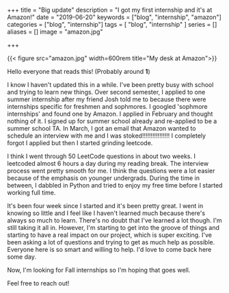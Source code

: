 +++
title = "Big update"
description = "I got my first internship and it's at Amazon!"
date = "2019-06-20"
keywords = ["blog", "internship", "amazon"]
categories = ["blog", "internship"]
tags = [
 "blog",
 "internship"
]
series = []
aliases = []
image = "amazon.jpg"

+++

{{< figure src="amazon.jpg" width=600rem title="My desk at Amazon">}}

Hello everyone that reads this! (Probably around **1**)

I know I haven't updated this in a while. I've been pretty busy with school and trying to learn new things. Over second semester, I applied to one summer internship after my friend Josh told me to because there were internships specific for freshmen and sophmores. I googled 'sophmore internships' and found one by Amazon. I applied in February and thought nothing of it. I signed up for summer school already and re-applied to be a summer school TA. In March, I got an email that Amazon wanted to schedule an interview with me and I was stoked!!!!!!!!!!!!!!!! I completely forgot I applied but then I started grinding leetcode.

I think I went through 50 LeetCode questions in about two weeks. I leetcoded almost 6 hours a day during my reading break. The interview process went pretty smooth for me. I think the questions were a lot easier because of the emphasis on younger undergrads. During the time in between, I dabbled in Python and tried to enjoy my free time before I started working full time.

It's been four week since I started and it's been pretty great. I went in knowing so little and I feel like I haven't learned much because there's always so much to learn. There's no doubt that I've learned a lot though. I'm still taking it all in. However, I'm starting to get into the groove of things and starting to have a real impact on our project, which is super exciting. I've been asking a lot of questions and trying to get as much help as possible. Everyone here is so smart and willing to help. I'd love to come back here some day.

Now, I'm looking for Fall internships so I'm hoping that goes well.

Feel free to reach out!